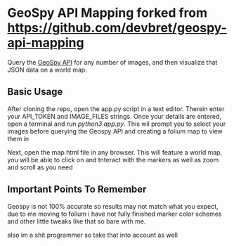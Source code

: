 # GeoSpy API Mapping forked from https://github.com/devbret/geospy-api-mapping
Query the [GeoSpy API](https://dev.geospy.ai/docs/routes#overview) for any number of images, and then visualize that JSON data on a world map.

## Basic Usage
After cloning the repo, open the app.py script in a text editor. Therein enter your API_TOKEN and IMAGE_FILES strings. Once your details are entered, open a terminal and run *python3 app.py*. This wil prompt you to select your images before querying the Geospy API and creating a folium map to view them in

Next, open the map.html file in any browser. This will feature a world map, you will be able to click on and tnteract with the markers as well as zoom and scroll as you need

## Important Points To Remember
Geospy is not 100% accurate so results may not match what you expect, due to me moving to folium i have not fully finished marker
color schemes and other little tweaks like that so bare with me.

also im a shit programmer so take that into account as well
